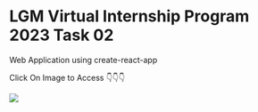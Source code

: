 # LGM Virtual Internship Program 2023 Task 02

Web Application using create-react-app

Click On Image to Access 👇👇👇

<a href="https://krishnak2c.github.io/create-react-app"><img src="https://raw.githubusercontent.com/krishnak2c/create-react-app/main/preview.png"></a>
